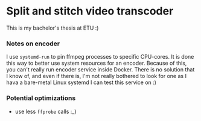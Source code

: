 # Split and stitch video transcoder
This is my bachelor's thesis at ETU :)

### Notes on encoder
I use `systemd-run` to pin ffmpeg processes to specific CPU-cores. It is done this way to better use system resources for an encoder. Because of this, you can't really run encoder service inside Docker. There is no solution that I know of, and even if there is, I'm not really bothered to look for one as I hava a bare-metal Linux systemd I can test this service on :)

### Potential optimizations
- use less `ffprobe` calls :_)
